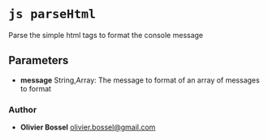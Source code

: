 


<!-- @namespace    sugar.js.console -->

# ```js parseHtml ```


Parse the simple html tags to format the console message

## Parameters

- **message**  String,Array: The message to format of an array of messages to format




### Author
- **Olivier Bossel** <a href="mailto:olivier.bossel@gmail.com">olivier.bossel@gmail.com</a> 



